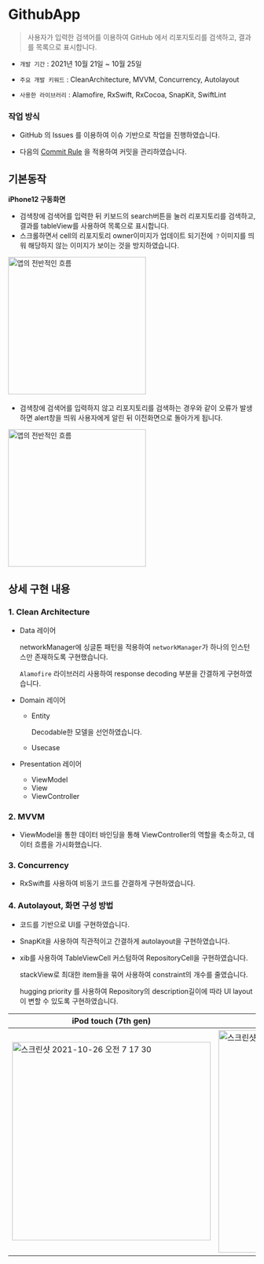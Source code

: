 # GithubApp

> 사용자가 입력한 검색어를 이용하여 GitHub 에서 리포지토리를 검색하고, 결과를 목록으로 표시합니다.

- `개발 기간` : 2021년 10월 21일 ~ 10월 25일

- `주요 개발 키워드` : CleanArchitecture,  MVVM, Concurrency,  Autolayout

- `사용한 라이브러리` : Alamofire, RxSwift, RxCocoa, SnapKit, SwiftLint

  

### 작업 방식

* GitHub 의 Issues 를 이용하여 이슈 기반으로 작업을 진행하였습니다.

* 다음의 [Commit Rule](https://github.com/zzisun/GithubApp/wiki/Commit-Rule) 을 적용하여 커밋을 관리하였습니다.



## 기본동작

**iPhone12 구동화면**

* 검색창에 검색어를 입력한 뒤 키보드의 search버튼을 눌러 리포지토리를 검색하고, 결과를 tableView를 사용하여 목록으로 표시합니다.
* 스크롤하면서 cell의 리포지토리 owner이미지가 업데이트 되기전에 `？`이미지를 띄워 해당하지 않는 이미지가 보이는 것을 방지하였습니다.


​<img src="https://user-images.githubusercontent.com/60323625/139621744-432cb6b1-7c7f-4773-bc6b-6d30a4bd10d7.gif" alt="앱의 전반적인 흐름" width=280>

* 검색창에 검색어를 입력하지 않고 리포지토리를 검색하는 경우와 같이 오류가 발생하면 alert창을 띄워 사용자에게 알린 뒤 이전화면으로 돌아가게 됩니다.

<img src="https://user-images.githubusercontent.com/60323625/138783994-8a5f162c-766d-4cd4-a1d2-a3d667418e90.gif" alt="앱의 전반적인 흐름" width=280>





## 상세 구현 내용

### 1. Clean Architecture

* Data 레이어

  networkManager에 싱글톤 패턴을 적용하여 `networkManager`가 하나의 인스턴스만 존재하도록 구현했습니다.

  `Alamofire` 라이브러리 사용하여 response decoding 부분을 간결하게 구현하였습니다.

* Domain 레이어

  * Entity

    Decodable한 모델을 선언하였습니다. 

  * Usecase

* Presentation 레이어

  * ViewModel
  * View
  * ViewController

### 2. MVVM

- ViewModel을 통한 데이터 바인딩을 통해 ViewController의 역할을 축소하고, 데이터 흐름을 가시화했습니다.

  

### 3. Concurrency

* RxSwift를 사용하여 비동기 코드를 간결하게 구현하였습니다.

  

### 4. Autolayout, 화면 구성 방법

* 코드를 기반으로 UI를 구현하였습니다. 

* SnapKit을 사용하여 직관적이고 간결하게 autolayout을 구현하였습니다.

* xib를 사용하여 TableViewCell 커스텀하여 RepositoryCell을 구현하였습니다.

  stackView로 최대한 item들을 묶어 사용하여 constraint의 개수를 줄였습니다.

  hugging priority 를 사용하여 Repository의 description길이에 따라 UI layout이 변할 수 있도록 구현하였습니다.

| iPod touch (7th gen)                                         | iPhone 8                                                     | iPhone 12                                                    |
| ------------------------------------------------------------ | ------------------------------------------------------------ | ------------------------------------------------------------ |
| <img width="404" alt="스크린샷 2021-10-26 오전 7 17 30" src="https://user-images.githubusercontent.com/60323625/138778986-f2cfa5e6-e2fe-4a6c-85b1-2835f3465226.png"> | <img width="453" alt="스크린샷 2021-10-26 오전 7 20 02" src="https://user-images.githubusercontent.com/60323625/138778984-5cd598b4-0879-4883-b335-84ad6cf79865.png"> | <img width="457" alt="스크린샷 2021-10-26 오전 7 20 38" src="https://user-images.githubusercontent.com/60323625/138778969-2db3fd76-6ea5-4623-8867-9027c779bf04.png"> |



